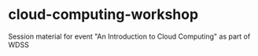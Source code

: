 # cloud-computing-workshop
Session material for event "An Introduction to Cloud Computing" as part of WDSS
